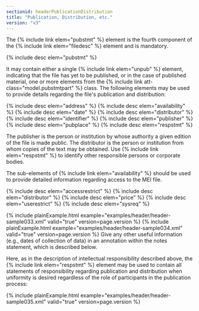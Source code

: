 ```yaml
---
sectionid: headerPublicationDistribution
title: "Publication, Distribution, etc."
version: "v3"
---
```


The {% include link elem="pubstmt" %} element is the fourth component of the {% include link elem="filedesc" %} element and is mandatory.



{% include desc elem="pubstmt" %}




It may contain either a single {% include link elem="unpub" %} element, indicating that the
file has yet to be published, or in the case of published material, one or more elements
from the {% include link att-class="model.pubstmtpart" %} class. The following elements may be
used to provide details regarding the file's publication and distribution:



{% include desc elem="address" %}
{% include desc elem="availability" %}
{% include desc elem="date" %}
{% include desc elem="distributor" %}
{% include desc elem="identifier" %}
{% include desc elem="publisher" %}
{% include desc elem="pubplace" %}
{% include desc elem="respstmt" %}




The publisher is the person or institution by whose authority a given edition of the
file
is made public. The distributor is the person or institution from whom copies of the
text
may be obtained. Use {% include link elem="respstmt" %} to identify other responsible persons or
corporate bodies.

The sub-elements of {% include link elem="availability" %} should be used to provide detailed
information regarding access to the MEI file.



{% include desc elem="accessrestrict" %}
{% include desc elem="distributor" %}
{% include desc elem="price" %}
{% include desc elem="userestrict" %}
{% include desc elem="sysreq" %}




{% include plainExample.html example="examples/header/header-sample033.xml" valid="true" version=page.version %}
{% include plainExample.html example="examples/header/header-sample034.xml" valid="true" version=page.version %}
Give any other useful information (e.g., dates of collection of data) in an annotation
within the notes statement, which is described below.

Here, as in the description of intellectual responsibility described above, the {% include link elem="respstmt" %} element may be used to contain all statements of responsibility
regarding publication and distribution when uniformity is desired regardless of the
role of
participants in the publication process:

{% include plainExample.html example="examples/header/header-sample035.xml" valid="true" version=page.version %}
